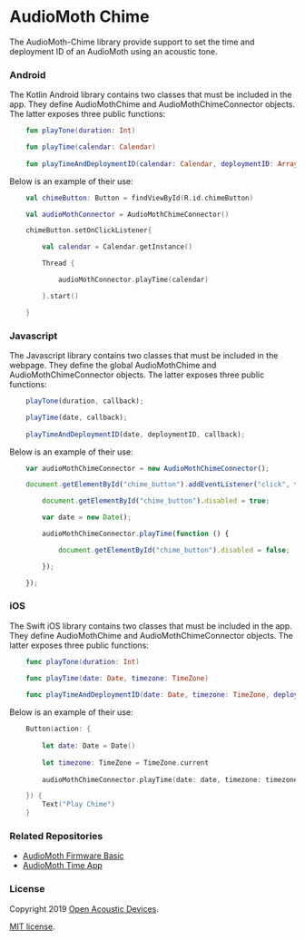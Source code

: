 # AudioMoth Chime #

The AudioMoth-Chime library provide support to set the time and deployment ID of an AudioMoth using an acoustic tone.

### Android ###

The Kotlin Android library contains two classes that must be included in the app. They define AudioMothChime and AudioMothChimeConnector objects. The latter exposes three public functions:

```kotlin
	fun playTone(duration: Int)

	fun playTime(calendar: Calendar)
	
	fun playTimeAndDeploymentID(calendar: Calendar, deploymentID: Array<Int>)
```

Below is an example of their use:

```kotlin
	val chimeButton: Button = findViewById(R.id.chimeButton)

	val audioMothConnector = AudioMothChimeConnector()

	chimeButton.setOnClickListener{

		val calendar = Calendar.getInstance()

		Thread {

			audioMothConnector.playTime(calendar)

		}.start()

	}
```

### Javascript ###

The Javascript library contains two classes that must be included in the webpage. They define the global AudioMothChime and AudioMothChimeConnector objects. The latter exposes three public functions:

```javascript
	playTone(duration, callback);

	playTime(date, callback);
	
	playTimeAndDeploymentID(date, deploymentID, callback);
```

Below is an example of their use:

```javascript
	var audioMothChimeConnector = new AudioMothChimeConnector();

	document.getElementById("chime_button").addEventListener("click", function () {

		document.getElementById("chime_button").disabled = true;

		var date = new Date();

		audioMothChimeConnector.playTime(function () {

			document.getElementById("chime_button").disabled = false;

		});

	});
```

### iOS ###

The Swift iOS library contains two classes that must be included in the app. They define AudioMothChime and AudioMothChimeConnector objects. The latter exposes three public functions:

```swift
	func playTone(duration: Int)

	func playTime(date: Date, timezone: TimeZone)
	
	func playTimeAndDeploymentID(date: Date, timezone: TimeZone, deploymentID: Array<Int>)
```

Below is an example of their use:

```swift
	Button(action: {
		
		let date: Date = Date()
		
		let timezone: TimeZone = TimeZone.current
		
		audioMothChimeConnector.playTime(date: date, timezone: timezone)

	}) {
		Text("Play Chime")
	}
```

### Related Repositories ###
* [AudioMoth Firmware Basic](https://github.com/OpenAcousticDevices/AudioMoth-Firmware-Basic)
* [AudioMoth Time App](https://github.com/OpenAcousticDevices/AudioMoth-Time-App)

### License ###

Copyright 2019 [Open Acoustic Devices](http://www.openacousticdevices.info/).

[MIT license](http://www.openacousticdevices.info/license).
